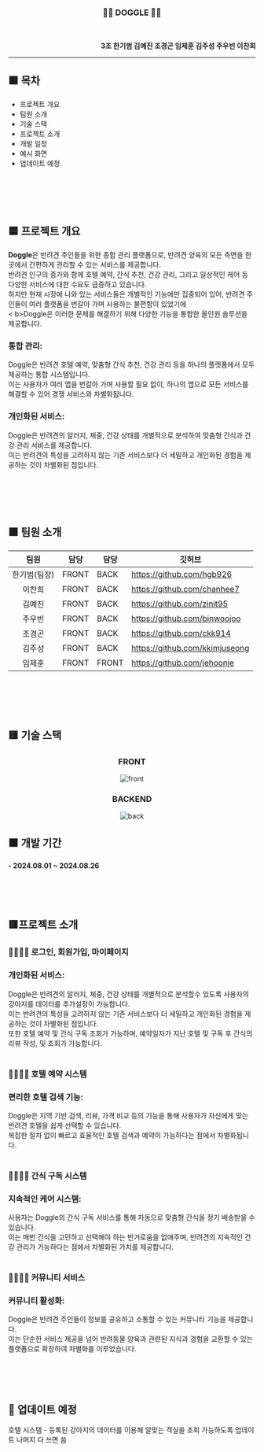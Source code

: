 <div align="center">
  
  ### 🐶🐶 DOGGLE 🐶🐶
<br></div>

<div align="right"><b>3조 한기범 김예진 조경곤 임제훈 김주성 주우빈 이찬희 </b></div>

---

## 🟪 목차
- 프로젝트 개요
- 팀원 소개
- 기술 스택
- 프로젝트 소개
- 개발 일정
- 예시 화면
- 업데이트 예정

<br><br><br><br>
## 🟦 프로젝트 개요
<div align="center"></div>
<b>Doggle</b>은 반려견 주인들을 위한 종합 관리 플랫폼으로, 반려견 양육의 모든 측면을 한 곳에서 간편하게 관리할 수 있는 서비스를 제공합니다. <br>
반려견 인구의 증가와 함께 호텔 예약, 간식 추천, 건강 관리, 그리고 일상적인 케어 등 다양한 서비스에 대한 수요도 급증하고 있습니다. <br>
하지만 현재 시장에 나와 있는 서비스들은 개별적인 기능에만 집중되어 있어, 반려견 주인들이 여러 플랫폼을 번갈아 가며 사용하는 불편함이 있었기에 <br><
b>Doggle</b>은 이러한 문제를 해결하기 위해 다양한 기능을 통합한 올인원 솔루션을 제공합니다.

### 통합 관리: <br>
Doggle은 반려견 호텔 예약, 맞춤형 간식 추천, 건강 관리 등을 하나의 플랫폼에서 모두 제공하는 통합 시스템입니다. <br>
이는 사용자가 여러 앱을 번갈아 가며 사용할 필요 없이, 하나의 앱으로 모든 서비스를 해결할 수 있어 경쟁 서비스와 차별화됩니다.

### 개인화된 서비스: <br>
Doggle은 반려견의 알러지, 체중, 건강 상태를 개별적으로 분석하여 맞춤형 간식과 건강 관리 서비스를 제공합니다. <br>
이는 반려견의 특성을 고려하지 않는 기존 서비스보다 더 세밀하고 개인화된 경험을 제공하는 것이 차별화된 점입니다.

<br><br><br><br>
## 🟩 팀원 소개
|팀원|담당|담당|깃허브|
|:---:|---|---|---|
|한기범(팀장)|FRONT|BACK|https://github.com/hgb926|
|이찬희|FRONT|BACK|https://github.com/chanhee7|
|김예진|FRONT|BACK|https://github.com/zinit95|
|주우빈|FRONT|BACK|https://github.com/binwoojoo|
|조경곤|FRONT|BACK|https://github.com/ckk914|
|김주성|FRONT|BACK|https://github.com/kkimjuseong|
|임제훈|FRONT|FRONT|https://github.com/jehoonje|

<br><br><br><br>
## 🟨 기술 스택
<div align="center">

### FRONT

![front](https://github.com/user-attachments/assets/8353db9f-db1f-4351-b92c-3d1a9b6c9efc)


</div>

<div align="center">

### BACKEND

![back](https://github.com/user-attachments/assets/7d55ed78-a690-4c10-938c-67eca510b0b7)


</div>

  
## 🟧 개발 기간
<b>- 2024.08.01 ~ 2024.08.26</b>

  <br>
  <br>
  <br>
  



## 🟥프로젝트 소개
  
### 🧑‍💼🧑‍💼 로그인, 회원가입, 마이페이지

### 개인화된 서비스:
Doggle은 반려견의 알러지, 체중, 건강 상태를 개별적으로 분석할수 있도록 사용자의 강아지를 데이터를 추가설정이 가능합니다. <br>
이는 반려견의 특성을 고려하지 않는 기존 서비스보다 더 세밀하고 개인화된 경험을 제공하는 것이 차별화된 점입니다. <br>
또한 호텔 예약 및 간식 구독 조회가 가능하며, 예약일자가 지난 호텔 및 구독 후 간식의 리뷰 작성, 및 조회가 가능합니다. <br><br>

### 🧑‍💼🧑‍💼  호텔 예약 시스템

### 편리한 호텔 검색 기능: 
Doggle은 지역 기반 검색, 리뷰, 가격 비교 등의 기능을 통해 사용자가 자신에게 맞는 반려견 호텔을 쉽게 선택할 수 있습니다. <br>
복잡한 절차 없이 빠르고 효율적인 호텔 검색과 예약이 가능하다는 점에서 차별화됩니다.<br><br>
  
### 🧑‍💼👩‍💻  간식 구독 시스템

### 지속적인 케어 시스템: 
사용자는 Doggle의 간식 구독 서비스를 통해 자동으로 맞춤형 간식을 정기 배송받을 수 있습니다. <br>
이는 매번 간식을 고민하고 선택해야 하는 번거로움을 없애주며, 반려견의 지속적인 건강 관리가 가능하다는 점에서 차별화된 가치를 제공합니다.<br><br>
  
### 🧑‍💼🧑‍💼  커뮤니티 서비스

### 커뮤니티 활성화: 
Doggle은 반려견 주인들이 정보를 공유하고 소통할 수 있는 커뮤니티 기능을 제공합니다. <br>
이는 단순한 서비스 제공을 넘어 반려동물 양육과 관련된 지식과 경험을 교환할 수 있는 플랫폼으로 확장하여 차별화를 이루었습니다.<br><br><br><br><br>




## 🚀 업데이트 예정

호텔 시스템 - 등록된 강아지의 데이터를 이용해 알맞는 객실을 조회 가능하도록 업데이트
나머지 다 쓰면 씀
